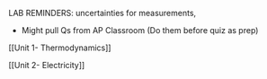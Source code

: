 LAB REMINDERS: uncertainties for measurements,

- Might pull Qs from AP Classroom (Do them before quiz as prep)

[[Unit 1- Thermodynamics]]

[[Unit 2- Electricity]]